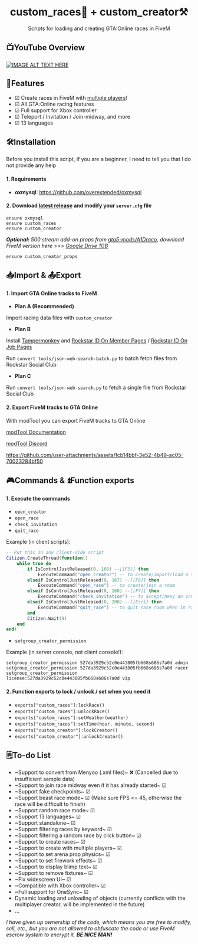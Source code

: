 <h1 align="center">
custom_races🏁 + custom_creator⚒️
</h1>
<p align="center">
Scripts for loading and creating GTA:Online races in FiveM
</p>

## 📺YouTube Overview
[![IMAGE ALT TEXT HERE](https://i.ytimg.com/vi/wBwX8a3b1YY/maxresdefault.jpg)](https://www.youtube.com/watch?v=wBwX8a3b1YY)

## 🤖Features
- ☑ Create races in FiveM with [multiple players](https://www.youtube.com/watch?v=rYjyW5i3Z4c)!
- ☑ All GTA:Online racing features
- ☑ Full support for Xbox controller
- ☑ Teleport / Invitation / Join-midway, and more
- ☑ 13 languages

## 🛠️Installation
Before you install this script, if you are a beginner, I need to tell you that I do not provide any help

#### 1. Requirements
- **oxmysql**: https://github.com/overextended/oxmysql

#### 2. Download [latest release](https://github.com/taoletsgo/custom_races/releases) and modify your `server.cfg` file
```
ensure oxmysql
ensure custom_races
ensure custom_creator
```

_**Optional:** 500 stream add-on props from [gta5-mods/A1Draco](https://www.gta5-mods.com/tools/increased-props-add-on), download FiveM version here >>> [Google Drive 1GB](https://drive.google.com/file/d/1bEcgqjccRhoXV0uHHX2lJZfKZuktmxha/view?usp=sharing)_

```
ensure custom_creator_props
```

## 📥Import & 📤Export

#### 1. Import GTA Online tracks to FiveM
- **Plan A (Recommended)**

Import racing data files with `custom_creator`

- **Plan B**

Install [Tampermonkey](https://www.tampermonkey.net/) and [Rockstar ID On Member Pages](https://github.com/taoletsgo/custom_races/raw/refs/heads/main/convert%20tools/Rockstar%20ID%20On%20Member%20Pages-0.1.user.js) / [Rockstar ID On Job Pages](https://github.com/taoletsgo/custom_races/raw/refs/heads/main/convert%20tools/Rockstar%20ID%20On%20Job%20Pages-0.1.user.js)

Run `convert tools/json-web-search-batch.py` to batch fetch files from Rockstar Social Club

- **Plan C**

Run `convert tools/json-web-search.py` to fetch a single file from Rockstar Social Club

#### 2. Export FiveM tracks to GTA Online
With modTool you can export FiveM tracks to GTA Online

[modTool Documentation](https://oleg52.github.io/ModToolDocs/)

[modTool Discord](https://discord.gg/q9MyqMHdVf)

https://github.com/user-attachments/assets/fcb14bbf-3e52-4b49-ac05-70023284bf50

## 🎮Commands & ⏫Function exports

#### 1. Execute the commands
- `open_creator`
- `open_race`
- `check_invitation`
- `quit_race`

Example (in client scripts):
```lua
-- Put this in any client-side script
Citizen.CreateThread(function()
	while true do
		if IsControlJustReleased(0, 166) --[[F5]] then
			ExecuteCommand("open_creator") -- to create/import/load a track
		elseif IsControlJustReleased(0, 167) --[[F6]] then
			ExecuteCommand("open_race") -- to create/join a room
		elseif IsControlJustReleased(0, 168) --[[F7]] then
			ExecuteCommand("check_invitation") -- to accept/deny an invitation
		elseif IsControlJustReleased(0, 200) --[[Esc]] then
			ExecuteCommand("quit_race") -- to quit race room when in racing or spectating
		end
		Citizen.Wait(0)
	end
end)
```

- `setgroup_creator_permission`

Example (in server console, not client console!):
```
setgroup_creator_permission 527da3929c52c0e443805fb668s686s7a0d admin
setgroup_creator_permission 527da3929c52c0e443805fb668s686s7a0d racer
setgroup_creator_permission license:527da3929c52c0e443805fb668s686s7a0d vip
```

#### 2. Function exports to lock / unlock / set when you need it
- `exports["custom_races"]:lockRace()`
- `exports["custom_races"]:unlockRace()`
- `exports["custom_races"]:setWeather(weather)`
- `exports["custom_races"]:setTime(hour, minute, second)`
- `exports["custom_creator"]:lockCreator()`
- `exports["custom_creator"]:unlockCreator()`

## 🗒️To-do List
- ~Support to convert from Menyoo (.xml files)~ ❌ (Cancelled due to insufficient sample data)
- ~Support to join race midway even if it has already started~ ☑
- ~Support fake checkpoints~ ☑
- ~Support beast race mode~ ☑ (Make sure FPS <= 45, otherwise the race will be difficult to finish)
- ~Support random race mode~ ☑
- ~Support 13 languages~ ☑
- ~Support standalone~ ☑
- ~Support filtering races by keyword~ ☑
- ~Support filtering a random race by click button~ ☑
- ~Support to create races~ ☑
- ~Support to create with multiple players~ ☑
- ~Support to set arena prop physics~ ☑
- ~Support to set firework effects~ ☑
- ~Support to display blimp text~ ☑
- ~Support to remove fixtures~ ☑
- ~Fix widescreen UI~ ☑
- ~Compatible with Xbox controller~ ☑
- ~Full support for OneSync~ ☑
- Dynamic loading and unloading of objects (currently conflicts with the multiplayer creator, will be implemented in the future)
- ...

*I have given up ownership of the code, which means you are free to modify, sell, etc., but you are not allowed to obfuscate the code or use FiveM escrow system to encrypt it. **BE NICE MAN!***
